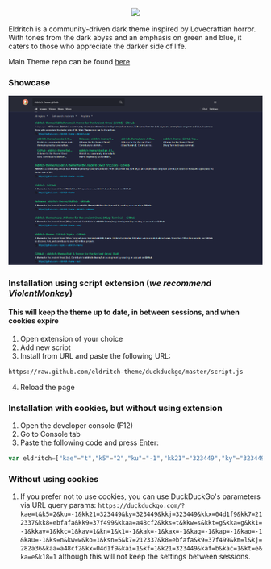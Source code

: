 <!-- DO NOT CHANGE THIS -->
<p align="center">
<img src="https://raw.github.com/eldritch-theme/eldritch/master/assets/logo/logo.png" width=100>
</p>
<p>
Eldritch is a community-driven dark theme inspired by Lovecraftian horror. With tones from the dark abyss and an emphasis on green and blue, it caters to those who appreciate the darker side of life.
</p>

Main Theme repo can be found [here](https://github.com/eldritch-theme/eldritch)

### Showcase
<!-- Your screenshot should go here -->
<img src="screenshot.png" alt="Screenshot"/><br/>

### Installation using script extension (***we recommend [ViolentMonkey](https://violentmonkey.github.io)***)
#### This will keep the theme up to date, in between sessions, and when cookies expire
1. Open extension of your choice
2. Add new script
3. Install from URL and paste the following URL:
```bash
https://raw.github.com/eldritch-theme/duckduckgo/master/script.js
```
4. Reload the page

### Installation with cookies, but without using extension
1. Open the developer console (F12)
2. Go to Console tab
3. Paste the following code and press Enter:
```javascript
var eldritch=["kae"="t","k5"="2","ku"="-1","kk21"="323449","ky"="323449","kkj"="323449","kkx"="04d1f9","kk7"="212337","kk8"="ebfafa","kk9"="37f499","kkaa"="a48cf2","kks"="t","kkw"="s","kkt"="g","kka"="g","kk1"="-1","kkav"="1","kkc"="1","kav"="1","kn"="1","k1"="-1","kak"="-1","kax"="-1","kaq"="-1","kap"="-1","kao"="-1","kau"="-1","ks"="n","kw"="w","ko"="1","ksn"="5","k7"="212337","k8"="ebfafa","k9"="37f499","km"="l","kj"="282a36","kaa"="a48cf2","kx"="04d1f9","kai"="1","kf"="1","k21"="323449","kaf"="b","kac"="1","kt"="e","ka"="e","k18"="1"];for(var i=0;i<eldritch.length;i++)document.cookie=eldritch[i];alert('Appearance settings have successfully been updated!');location.reload();
```

### Without using cookies
1. If you prefer not to use cookies, you can use DuckDuckGo's parameters via URL query params:
`https://duckduckgo.com/?kae=t&k5=2&ku=-1&kk21=323449&ky=323449&kkj=323449&kkx=04d1f9&kk7=212337&kk8=ebfafa&kk9=37f499&kkaa=a48cf2&kks=t&kkw=s&kkt=g&kka=g&kk1=-1&kkav=1&kkc=1&kav=1&kn=1&k1=-1&kak=-1&kax=-1&kaq=-1&kap=-1&kao=-1&kau=-1&ks=n&kw=w&ko=1&ksn=5&k7=212337&k8=ebfafa&k9=37f499&km=l&kj=282a36&kaa=a48cf2&kx=04d1f9&kai=1&kf=1&k21=323449&kaf=b&kac=1&kt=e&ka=e&k18=1` although this will not keep the settings between sessions.


<!-- If you want to provide install from source options, you can use the following template: -->
<!-- ### Installation From Source -->
<!-- 1. Any instructions here -->